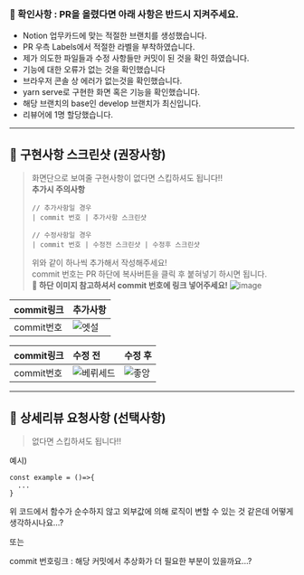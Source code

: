 ### 👀 확인사항 : PR을 올렸다면 아래 사항은 반드시 지켜주세요.
- Notion 업무카드에 맞는 적절한 브랜치를 생성했습니다.
- PR 우측 Labels에서 적절한 라벨을 부착하였습니다.
- 제가 의도한 파일들과 수정 사항들만 커밋이 된 것을 확인 하였습니다.
- 기능에 대한 오류가 없는 것을 확인했습니다
- 브라우저 콘솔 상 에러가 없는것을 확인했습니다.
- yarn serve로 구현한 화면 혹은 기능을 확인했습니다.
- 해당 브랜치의 base인 develop 브랜치가 최신입니다.
- 리뷰어에 1명 할당했습니다.

<hr/>

## 📸 구현사항 스크린샷 (권장사항)
> 화면단으로 보여줄 구현사항이 없다면 스킵하셔도 됩니다!!
> <br/>
> **추가시 주의사항**
> ```
> // 추가사항일 경우
> | commit 번호 | 추가사항 스크린샷
> ```
> ```
> // 수정사항일 경우
> | commit 번호 | 수정전 스크린샷 | 수정후 스크린샷
> ```
> 위와 같이 하나씩 추가해서 작성해주세요!
> <br/>
> commit 번호는 PR 하단에 복사버튼을 클릭 후 붙혀넣기 하시면 됩니다.
> <br/>
> **📍 하단 이미지 참고하셔서 commit 번호에 링크 넣어주세요!**
> ![image](https://user-images.githubusercontent.com/102947243/199665555-e6cc34db-3970-4930-8099-db3661ba9aa1.png)

|commit링크|추가사항   
|----|:-------
|commit번호|![엣설](https://user-images.githubusercontent.com/102947243/199666234-e438a6b3-7734-470e-b499-3ebdee1e5881.png)


|commit링크|수정 전   |수정 후
|----|:-------|:-------
|commit번호|![베뤼세드](https://user-images.githubusercontent.com/102947243/199655978-ef0179a4-21fb-4e5d-b165-724ec274cb09.png)|![좋앙](https://user-images.githubusercontent.com/102947243/199656011-51479f59-fa81-47c6-8187-80410d4802ae.png)

<hr/>

## 🌝 상세리뷰 요청사항 (선택사항)
> 없다면 스킵하셔도 됩니다!!

예시)
```
const example = ()=>{
  ...
}
```
위 코드에서 함수가 순수하지 않고 외부값에 의해 로직이 변할 수 있는 것 같은데 어떻게 생각하시나요...?

또는

commit 번호링크 : 해당 커밋에서 추상화가 더 필요한 부분이 있을까요...?
